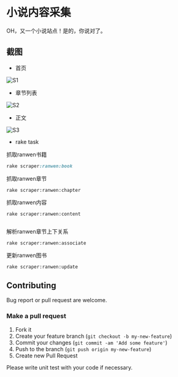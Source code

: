 # 小说内容采集
OH，又一个小说站点！是的，你说对了。

## 截图

* 首页

![S1](https://raw.github.com/yuesmart/mori/master/doc/snip/Snip20131125_1.png)

* 章节列表

![S2](https://raw.github.com/yuesmart/mori/master/doc/snip/Snip20131125_2.png)

* 正文

![S3](https://raw.github.com/yuesmart/mori/master/doc/snip/Snip20131125_3.png)

* rake task

抓取ranwen书籍
```ruby
rake scraper:ranwen:book
```

抓取ranwen章节
```
rake scraper:ranwen:chapter
```

抓取ranwen内容
```
rake scraper:ranwen:content


```

解析ranwen章节上下关系
```
rake scraper:ranwen:associate
```

更新ranwen图书
```
rake scraper:ranwen:update
```

## Contributing

Bug report or pull request are welcome.

### Make a pull request

1. Fork it
2. Create your feature branch (`git checkout -b my-new-feature`)
3. Commit your changes (`git commit -am 'Add some feature'`)
4. Push to the branch (`git push origin my-new-feature`)
5. Create new Pull Request

Please write unit test with your code if necessary.
